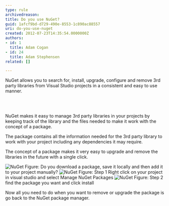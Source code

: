 ```yaml
---
type: rule
archivedreason: 
title: Do you use NuGet?
guid: 1afcf9bd-d729-490e-8553-1c890ac88557
uri: do-you-use-nuget
created: 2012-07-23T14:35:54.0000000Z
authors:
- id: 1
  title: Adam Cogan
- id: 24
  title: Adam Stephensen
related: []

---
```



<p>NuGet allows you to search for, install, upgrade, configure and remove 3rd party libraries from Visual Studio projects in a consistent and easy to use manner.</p>
<br><excerpt class='endintro'></excerpt><br>
<p>NuGet makes it easy to manage 3rd party libraries in your projects by keeping track of the library and the files needed to make it work with the concept of a package.</p>
<p>The package contains all the information needed for the 3rd party library to work with your project including any dependencies it may require.</p>
<p>The concept of a package makes it very easy to upgrade and remove the libraries in the future with a single click.</p>
<img class="ms-rteCustom-ImageArea" alt="NuGet" src="/PublishingImages/NuGet-bad-1.jpg" /> <span class="ms-rteCustom-FigureBad">Figure&#58; Do you download a package, save it locally and then add it to your project manually?</span> <img class="ms-rteCustom-ImageArea" alt="NuGet" src="/PublishingImages/NuGet-good-1.jpg" /> <span class="ms-rteCustom-FigureGood">Figure&#58; Step 1 Right click on your project in visual studio and select Manage NuGet Packages</span> <img class="ms-rteCustom-ImageArea" alt="NuGet" src="/PublishingImages/NuGet-good-2.jpg" /> <span class="ms-rteCustom-FigureGood">Figure&#58; Step 2 find the package you want and click install</span> <p>Now all you need to do when you want to remove or upgrade the package is go back to the NuGet package manager.</p>



